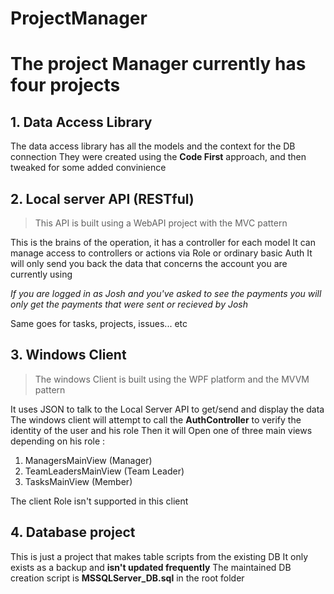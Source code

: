 # **ProjectManager**

# The project Manager currently has four projects

## 1. Data Access Library
The data access library has all the models and the context for the DB connection
They were created using the **Code First** approach, and then tweaked for some added convinience

## 2. Local server API (RESTful)
>This API is built using a WebAPI project with the MVC pattern

This is the brains of the operation, it has a controller for each model
It can manage access to controllers or actions via Role or ordinary basic Auth
It will only send you back the data that concerns the account you are currently using

_If you are logged in as Josh and you've asked to see the payments you will only get the payments that were sent or recieved by Josh_

Same goes for tasks, projects, issues... etc

## 3. Windows Client
>The windows Client is built using the WPF platform and the MVVM pattern

It uses JSON to talk to the Local Server API to get/send and display the data
The windows client will attempt to call the **AuthController** to verify the identity of the user and his role
Then it will Open one of three main views depending on his role :

1. ManagersMainView 		(Manager)
2. TeamLeadersMainView 		(Team Leader)
3. TasksMainView		    (Member)

The client Role isn't supported in this client

## 4. Database project
This is just a project that makes table scripts from the existing DB
It only exists as a backup and **isn't updated frequently**
The maintained DB creation script is **MSSQLServer_DB.sql** in the root folder



